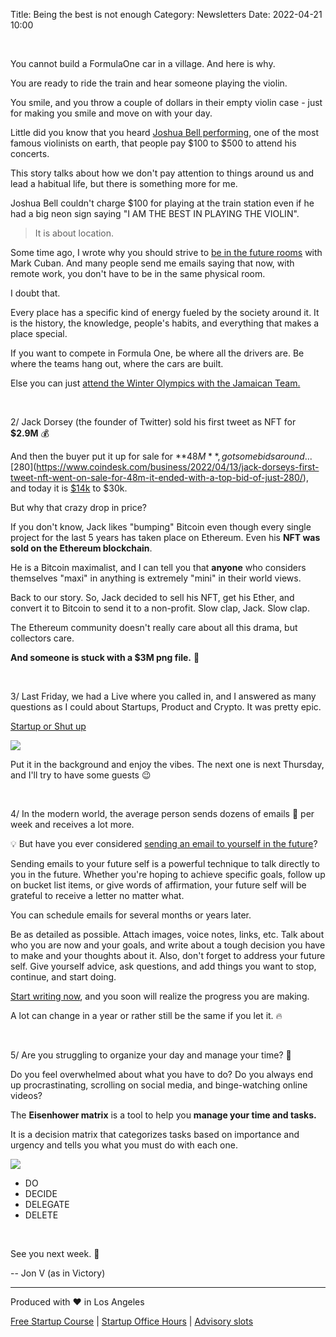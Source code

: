 Title: Being the best is not enough
Category: Newsletters 
Date: 2022-04-21 10:00

<br>

You cannot build a FormulaOne car in a village. And here is why.

You are ready to ride the train and hear someone playing the violin.

You smile, and you throw a couple of dollars in their empty violin case - just for making you smile and move on with your day.

Little did you know that you heard [Joshua Bell performing](https://www.washingtonpost.com/lifestyle/magazine/pearls-before-breakfast-can-one-of-the-nations-great-musicians-cut-through-the-fog-of-a-dc-rush-hour-lets-find-out/2014/09/23/8a6d46da-4331-11e4-b47c-f5889e061e5f_story.html), one of the most famous violinists on earth, that people pay $100 to $500 to attend his concerts.

This story talks about how we don't pay attention to things around us and lead a habitual life, but there is something more for me.

Joshua Bell couldn't charge $100 for playing at the train station even if he had a big neon sign saying "I AM THE BEST IN PLAYING THE VIOLIN".

> It is about location.


Some time ago, I wrote why you should strive to [be in the future rooms](https://jon.io/be-in-the-future-room) with Mark Cuban. And many people send me emails saying that now, with remote work, you don't have to be in the same physical room.

I doubt that.


Every place has a specific kind of energy fueled by the society around it. It is the history, the knowledge, people's habits, and everything that makes a place special.


If you want to compete in Formula One, be where all the drivers are. Be where the teams hang out, where the cars are built.



Else you can just [attend the Winter Olympics with the Jamaican Team.](https://www.imdb.com/title/tt0106611/)

<br>

2/ Jack Dorsey (the founder of Twitter) sold his first tweet as NFT for **$2.9M** 💰

And then the buyer put it up for sale for **$48M**, got some bids around ... [$280](https://www.coindesk.com/business/2022/04/13/jack-dorseys-first-tweet-nft-went-on-sale-for-48m-it-ended-with-a-top-bid-of-just-280/), and today it is [$14k](https://www.outlookindia.com/business/twitter-founder-jack-dorsey-s-first-tweet-up-for-grabs-for-14-000-a-red-signal-for-nfts--news-192116) to $30k.

But why that crazy drop in price?

If you don't know, Jack likes "bumping" Bitcoin even though every single project for the last 5 years has taken place on Ethereum. Even his **NFT was sold on the Ethereum blockchain**.

He is a Bitcoin maximalist, and I can tell you that **anyone** who considers themselves "maxi" in anything is extremely "mini" in their world views.

Back to our story. So, Jack decided to sell his NFT, get his Ether, and convert it to Bitcoin to send it to a non-profit. Slow clap, Jack. Slow clap.

The Ethereum community doesn't really care about all this drama, but collectors care.

**And someone is stuck with a $3M png file.** 💸

<br>

3/ Last Friday, we had a Live where you called in, and I answered as many questions as I could about Startups, Product and Crypto. It was pretty epic.

[Startup or Shut up](https://youtu.be/13stY5yO33Y)

![](https://sendfoxprod.b-cdn.net/media/hwyY585NZexLEO9E5vzV3M92SUxX3m42x6QXSfQl16325)

Put it in the background and enjoy the vibes. The next one is next Thursday, and I'll try to have some guests 😉

<br>

4/ In the modern world, the average person sends dozens of emails 📧 per week and receives a lot more. 

💡 But have you ever considered [sending an email to yourself in the future](https://iammagnus.com/2020/11/write-letter-your-future-self.html)?

Sending emails to your future self is a powerful technique to talk directly to you in the future. Whether you're hoping to achieve specific goals, follow up on bucket list items, or give words of affirmation, your future self will be grateful to receive a letter no matter what. 

You can schedule emails for several months or years later. 

Be as detailed as possible. Attach images, voice notes, links, etc. Talk about who you are now and your goals, and write about a tough decision you have to make and your thoughts about it. Also, don't forget to address your future self. Give yourself advice, ask questions, and add things you want to stop, continue, and start doing. 

[Start writing now](https://www.wikihow.com/Write-a-Letter-to-Your-Future-Self), and you soon will realize the progress you are making. 


A lot can change in a year or rather still be the same if you let it. 🔥

<br>

5/ Are you struggling to organize your day and manage your time? 🤔

Do you feel overwhelmed about what you have to do? Do you always end up procrastinating, scrolling on social media, and binge-watching online videos?

The **Eisenhower matrix** is a tool to help you **manage your time and tasks.**

It is a decision matrix that categorizes tasks based on importance and urgency and tells you what you must do with each one.

![](https://sendfoxprod.b-cdn.net/media/uIK9m8Zsvz2BBLcQr87JHo8kCtVaR4EoO1Y5vU4y16325)

* DO
* DECIDE
* DELEGATE
* DELETE

<br>

See you next week. 🚀

-- Jon V (as in Victory)

---

Produced with ❤️ in Los Angeles

[Free Startup Course](https://jon.io/pages/built-to-fail) | [Startup Office Hours](https://jon.io/startup-office-hours) | [Advisory slots](https://jon.io/advisory)
